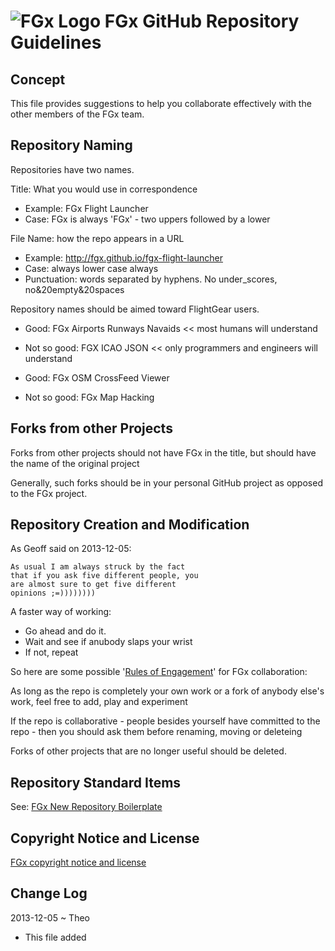 ![FGx Logo]( http://fgx.github.io/fgx-cap-40x30.png) FGx GitHub Repository Guidelines
================================

## Concept
This file provides suggestions to help you collaborate effectively with the other members of the FGx team.

## Repository Naming

Repositories have two names.

Title: What you would use in correspondence

* Example: FGx Flight Launcher
* Case: FGx is always 'FGx' - two uppers followed by a lower


File Name: how the repo appears in a URL

* Example: http://fgx.github.io/fgx-flight-launcher
* Case: always lower case always
* Punctuation: words separated by hyphens. No under_scores, no&20empty&20spaces

Repository names should be aimed toward FlightGear users.

* Good: FGx Airports Runways Navaids << most humans will understand
* Not so good: FGX ICAO JSON << only programmers and engineers will understand

* Good: FGx OSM CrossFeed Viewer
* Not so good: FGx Map Hacking 


## Forks from other Projects

Forks from other projects should not have FGx in the title, but should have the name of the original project

Generally, such forks should be in your personal GitHub project as opposed to the FGx project.


## Repository Creation and Modification

As Geoff said on 2013-12-05:

	As usual I am always struck by the fact
	that if you ask five different people, you
	are almost sure to get five different
	opinions ;=))))))))
	
A faster way of working:

* Go ahead and do it. 
* Wait and see if anubody slaps your wrist
* If not, repeat	

So here are some possible '[Rules of Engagement]( http://en.wikipedia.org/wiki/Rules_of_engagement )' for FGx collaboration:

As long as the repo is completely your own work or a fork of anybody else's work, feel free to add, play and experiment

If the repo is collaborative - people besides yourself have committed to the repo - then you should ask them before renaming, moving or deleteing

Forks of other projects that are no longer useful should be deleted.

## Repository Standard Items
See: [FGx New Repository Boilerplate]( fgx-new-repository-boilerplate.md )



## Copyright Notice and License

[FGx copyright notice and license]( https://github.com/fgx/fgx.github.io/blob/master/fgx-copyright-notice-and-license.md )


## Change Log

2013-12-05 ~ Theo

* This file added

